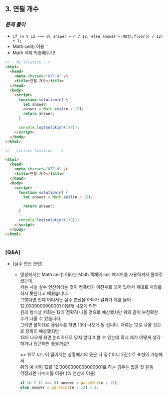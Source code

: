 ## 3. 연필 개수

### _문제 풀이_

- `if (n % 12 === 0) answer = n / 12; else answer = Math.floor(n / 12) + 1;`
- Math.ceil() 이용
- Math 객체 학습해두기!

```html
<!-- My Solution -->
<html>
  <head>
    <meta charset="UTF-8" />
    <title>연필 개수</title>
  </head>
  <body>
    <script>
      function solution(n) {
        let answer;
        answer = Math.ceil(n / 12);
        return answer;
      }

      console.log(solution(178));
    </script>
  </body>
</html>
```

```html
<!-- Lecture Solution  -->

<html>
  <head>
    <meta charset="UTF-8" />
    <title>연필 개수</title>
  </head>
  <body>
    <script>
      function solution(n) {
        let answer = Math.ceil(n / 12);

        return answer;
      }

      console.log(solution(178));
    </script>
  </body>
</html>
```

#

### [Q&A]

- [실수 연산 관련]

  - 영상에서는 Math.ceil() 이라는 Math 객체의 ceil 메서드를 사용하셔서 풀어주셨는데, <br/>
    저는 사실 실수 연산이라는 것이 컴퓨터가 이진수로 되어 있어서 제대로 처리를 하지 못한다고 배웠습니다. <br/>
    그렇다면 언제 어디서든 실수 연산을 하다가 결과가 예를 들어 12.0000000000001 이렇게 나오게 되면 <br/>
    원래 형식상 저희는 12가 정확히 나올 것으로 예상했지만 위와 같이 부정확한 수가 나올 수 있습니다. <br/>
    그러면 풀이대로 올림수를 하면 13이 나오게 될 겁니다. 저희는 12로 나올 것으로 정확히 예상했지만 <br/>
    13이 나오게 되면 논리적으로 맞지 않다고 볼 수 있는데 혹시 제가 어떻게 생각하거나 접근하면 좋을까요? <br/>

    => 12로 나누어 떨어지는 상황에서의 몫은 다 정수이니 2진수로 표현이 가능해서 <br/>
    위의 예 처럼 12를 12.0000000000000001로 하는 경우는 없을 것 같음 <br/>
    걱정되면 나머지를 이용! (% 연산자 이용)

    ```js
    if (n % 12 === 0) answer = parseInt(n / 12);
    else answer = parseInt(n / 12) + 1;
    ```
